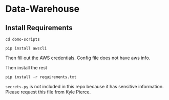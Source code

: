 # Data-Warehouse

## Install Requirements
```cd domo-scripts```

```pip install awscli```

Then fill out the AWS credentials. Config file does not have aws info.

Then install the rest

```pip install -r requirements.txt```

```secrets.py``` is not included in this repo because it has sensitive information. Please request this file from Kyle Pierce.




